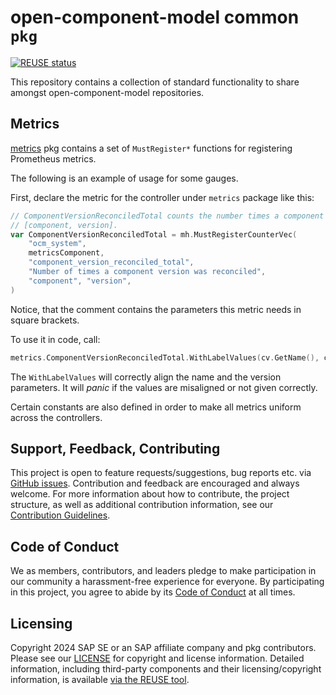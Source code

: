# open-component-model common `pkg`
[![REUSE status](https://api.reuse.software/badge/github.com/open-component-model/pkg)](https://api.reuse.software/info/github.com/open-component-model/pkg)

This repository contains a collection of standard functionality to share amongst open-component-model repositories.

## Metrics

[metrics](./metrics) pkg contains a set of `MustRegister*` functions for registering Prometheus metrics.

The following is an example of usage for some gauges.

First, declare the metric for the controller under `metrics` package like this:

```go
// ComponentVersionReconciledTotal counts the number times a component version was reconciled.
// [component, version].
var ComponentVersionReconciledTotal = mh.MustRegisterCounterVec(
	"ocm_system",
	metricsComponent,
	"component_version_reconciled_total",
	"Number of times a component version was reconciled",
	"component", "version",
)
```

Notice, that the comment contains the parameters this metric needs in square brackets.

To use it in code, call:

```go
metrics.ComponentVersionReconciledTotal.WithLabelValues(cv.GetName(), cv.GetVersion()).Inc()
```

The `WithLabelValues` will correctly align the name and the version parameters. It will _panic_ if the values are
misaligned or not given correctly.

Certain constants are also defined in order to make all metrics uniform across the controllers.

## Support, Feedback, Contributing

This project is open to feature requests/suggestions, bug reports etc. via [GitHub issues](https://github.com/SAP/pkg/issues). Contribution and feedback are encouraged and always welcome. For more information about how to contribute, the project structure, as well as additional contribution information, see our [Contribution Guidelines](CONTRIBUTING.md).

## Code of Conduct

We as members, contributors, and leaders pledge to make participation in our community a harassment-free experience for everyone. By participating in this project, you agree to abide by its [Code of Conduct](CODE_OF_CONDUCT.md) at all times.

## Licensing

Copyright 2024 SAP SE or an SAP affiliate company and pkg contributors. Please see our [LICENSE](LICENSE) for copyright and license information. Detailed information, including third-party components and their licensing/copyright information, is available [via the REUSE tool](https://api.reuse.software/info/github.com/open-compopnent-model/pkg).
